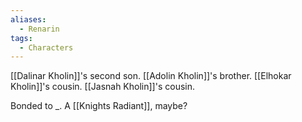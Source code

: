 ```yaml
---
aliases:
  - Renarin
tags:
  - Characters
---
```


[[Dalinar Kholin]]'s second son.
[[Adolin Kholin]]'s brother.
[[Elhokar Kholin]]'s cousin.
[[Jasnah Kholin]]'s cousin.


Bonded to \_.
A [[Knights Radiant]], maybe?